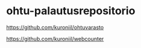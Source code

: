 # ohtu-palautusrepositorio

https://github.com/kuroniil/ohtuvarasto

https://github.com/kuroniil/webcounter

